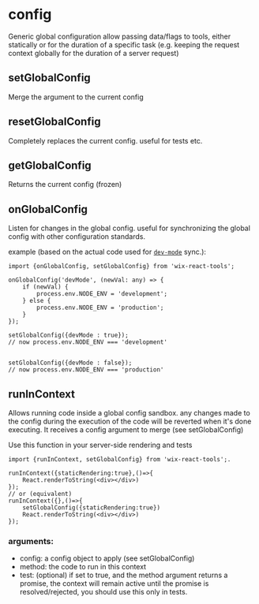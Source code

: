 # config
Generic global configuration allow passing data/flags to tools, either statically or for the duration of a specific task (e.g. keeping the request context globally for the duration of a server request)

## setGlobalConfig
Merge the argument to the current config

## resetGlobalConfig
Completely replaces the current config. useful for tests etc.

## getGlobalConfig
Returns the current config (frozen)

## onGlobalConfig
Listen for changes in the global config. useful for synchronizing the global config with other configuration standards.

example (based on the actual code used for [`dev-mode`](./dev-mode.md) sync.): 

```tsx
import {onGlobalConfig, setGlobalConfig} from 'wix-react-tools';

onGlobalConfig('devMode', (newVal: any) => {
    if (newVal) {
        process.env.NODE_ENV = 'development';
    } else {
        process.env.NODE_ENV = 'production';
    }
});

setGlobalConfig({devMode : true});
// now process.env.NODE_ENV === 'development'


setGlobalConfig({devMode : false});
// now process.env.NODE_ENV === 'production'
```

## runInContext
Allows running code inside a global config sandbox.
any changes made to the config during the execution of the code will be reverted when it's done executing.
It receives a config argument to merge (see setGlobalConfig)

Use this function in your server-side rendering and tests

```tsx
import {runInContext, setGlobalConfig} from 'wix-react-tools';.

runInContext({staticRendering:true},()=>{
    React.renderToString(<div></div>)
});
// or (equivalent)
runInContext({},()=>{
    setGlobalConfig({staticRendering:true})
    React.renderToString(<div></div>)
});
```

### arguments:

- config: a config object to apply (see setGlobalConfig)
- method: the code to run in this context
- test: (optional) if set to true, and the method argument returns a promise, the context will remain active until the promise is resolved/rejected, you should use this only in tests.
